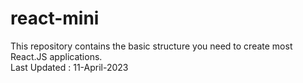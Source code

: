 


# react-mini



This repository contains the basic structure you need to create most React.JS applications.  <br>
Last Updated : 11-April-2023
